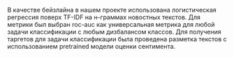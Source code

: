 В качестве бейзлайна в нашем проекте использована логистическая регрессия поверх TF-IDF на н-граммах новостных текстов. Для метрики был выбран roc-auc как универсальная метрика для любой задачи классификации с любым дизбалансом классов. Для получения таргетов для задачи классификации была проведена разметка текстов с использованием pretrained модели оценки сентимента. 